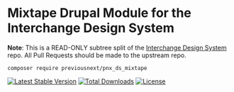 # Mixtape Drupal Module for the Interchange Design System

**Note**: This is a READ-ONLY subtree split of the [Interchange Design System](https://github.com/previousnext/interchangeable-ds)
repo. All Pull Requests should be made to the upstream repo.

```shell
composer require previousnext/pnx_ds_mixtape
```

[![Latest Stable Version](https://poser.pugx.org/previousnext/pnx_ds_mixtape/v)](https://packagist.org/packages/previousnext/pnx_ds_mixtape)
[![Total Downloads](https://poser.pugx.org/previousnext/pnx_ds_mixtape/downloads)](https://packagist.org/packages/previousnext/pnx_ds_mixtape)
[![License](https://poser.pugx.org/previousnext/pnx_ds_mixtape/license)](https://packagist.org/packages/previousnext/pnx_ds_mixtape)
